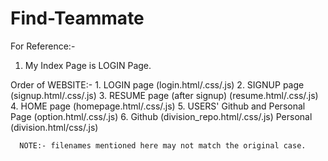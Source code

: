 # Find-Teammate

For Reference:-
  1. My Index Page is LOGIN Page.

Order of WEBSITE:-
	1. LOGIN page (login.html/.css/.js)
	2. SIGNUP page (signup.html/.css/.js)
	3. RESUME page (after signup) (resume.html/.css/.js)
	4. HOME page (homepage.html/.css/.js)
	5. USERS' Github and Personal Page (option.html/.css/.js)
	6. Github (division_repo.html/.css/.js)
	   Personal (division.html/css/.js)
	   
	  NOTE:- filenames mentioned here may not match the original case.
